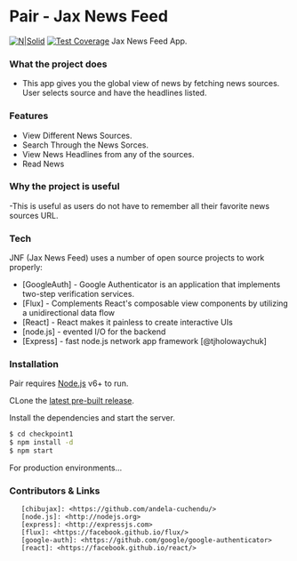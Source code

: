 # Pair - Jax News Feed

[![N|Solid](https://cdn.movemeback.com/companies/b61896af09dc4797._small.png?cbust=ChangeMeIfWantToResetImageCaching)](https://andela.com)
[![Test Coverage](https://codeclimate.com/github/andela-cuchendu/checkpoint1/badges/coverage.svg)](https://codeclimate.com/github/andela-cuchendu/checkpoint1/coverage)
Jax News Feed App.



### What the project does
  - This app gives you the global view of news by fetching news sources. User selects source and have the headlines listed.

### Features
  - View Different News Sources.
  - Search Through the News Sorces. 
  - View News Headlines from any of the sources.
  - Read News

### Why the project is useful
  -This is useful as users do not have to remember all their favorite news sources URL.

### Tech

JNF (Jax News Feed)  uses a number of open source projects to work properly:
* [GoogleAuth] - Google Authenticator is an application that implements two-step verification services.
* [Flux] - Complements React's composable view components by utilizing a unidirectional data flow
* [React] - React makes it painless to create interactive UIs
* [node.js] - evented I/O for the backend
* [Express] - fast node.js network app framework [@tjholowaychuk]

### Installation

Pair requires [Node.js](https://nodejs.org/) v6+ to run.

CLone the [latest pre-built release](https://github.com/joemccann/dillinger/releases).

Install the dependencies and start the server.

```sh
$ cd checkpoint1
$ npm install -d
$ npm start
```

For production environments...



### Contributors & Links
```
   [chibujax]: <https://github.com/andela-cuchendu/>
   [node.js]: <http://nodejs.org>
   [express]: <http://expressjs.com>
   [flux]: <https://facebook.github.io/flux/>
   [google-auth]: <https://github.com/google/google-authenticator>
   [react]: <https://facebook.github.io/react/>
```